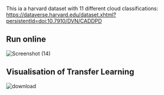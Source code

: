 This ia a harvard dataset with 11 different cloud classifications: https://dataverse.harvard.edu/dataset.xhtml?persistentId=doi:10.7910/DVN/CADDPD
## Run online

![Screenshot (14)](https://github.com/Leanse1/Atmospheric-Cloud-Image-Classification/assets/138543566/d5575141-c4fa-4d13-bbe7-a676142142f4)

## Visualisation of Transfer Learning

![download](https://github.com/Leanse1/Atmospheric-Cloud-Image-Classification/assets/138543566/d1dbee18-f659-41a6-9b40-1c292afd563d)
